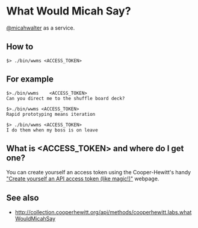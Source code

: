 # What Would Micah Say?

[@micahwalter](http://www.twitter.com/micahwalter) as a service.

## How to

	$> ./bin/wwms <ACCESS_TOKEN>

## For example

	$>./bin/wwms	<ACCESS_TOKEN>
	Can you direct me to the shuffle board deck?

	$>./bin/wwms <ACCESS_TOKEN>
	Rapid prototyping means iteration

	$> ./bin/wwms <ACCESS_TOKEN>
	I do them when my boss is on leave

## What is <ACCESS_TOKEN> and where do I get one?

You can create yourself an access token using the Cooper-Hewitt's handy ["Create yourself an API access token (like magic!)"](https://collection.cooperhewitt.org/api/oauth2/authenticate/like-magic/) webpage.

## See also

* http://collection.cooperhewitt.org/api/methods/cooperhewitt.labs.whatWouldMicahSay


